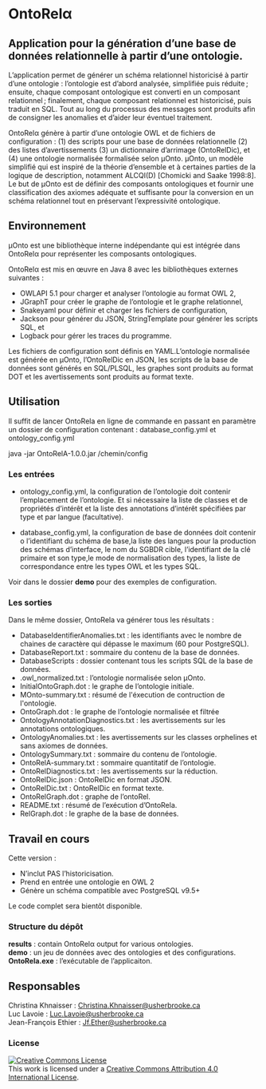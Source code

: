 # OntoRelα
## Application pour la génération d’une base de données relationnelle à partir d’une ontologie.

L’application permet de générer un schéma relationnel historicisé à partir d’une ontologie : l’ontologie est d’abord analysée, simplifiée puis réduite ; ensuite, chaque composant ontologique est converti en un composant relationnel ; finalement, chaque composant relationnel est historicisé, puis traduit en SQL. Tout au long du processus des messages sont produits afin de consigner les anomalies et d’aider leur éventuel traitement.

OntoRelα génère à partir d’une ontologie OWL et de fichiers de configuration : (1) des scripts pour une base de données relationnelle (2) des listes d’avertissements (3) un dictionnaire d’arrimage (OntoRelDic), et (4) une ontologie normalisée formalisée selon μOnto. μOnto, un modèle simplifié qui est inspiré de la théorie d’ensemble et à certaines parties de la logique de description, notamment ALCQI(D) [Chomicki and Saake 1998:8]. Le but de μOnto est de définir des composants ontologiques et fournir une classification des axiomes adéquate et suffisante pour la conversion en un schéma relationnel tout en préservant l’expressivité ontologique.

## Environnement
μOnto est une bibliothèque interne indépendante qui est intégrée dans OntoRelα pour représenter les composants ontologiques.

OntoRelα est mis en œuvre en Java 8 avec les bibliothèques externes suivantes :
* OWLAPI 5.1  pour charger et analyser l’ontologie au format OWL 2,
* JGraphT  pour créer le graphe de l’ontologie et le graphe relationnel,
* Snakeyaml  pour définir et charger les fichiers de configuration,
* Jackson  pour générer du JSON, StringTemplate  pour générer les scripts SQL, et
* Logback  pour gérer les traces du programme.

Les fichiers de configuration sont définis en YAML.L’ontologie normalisée est générée en μOnto, l’OntoRelDic en JSON, les scripts de la base de données sont générés en SQL/PLSQL, les graphes sont produits au format DOT et les avertissements sont produits au format texte.

## Utilisation
Il suffit de lancer OntoRela en ligne de commande en passant en paramètre un dossier de configuration contenant : database_config.yml et ontology_config.yml

java -jar OntoRelA-1.0.0.jar /chemin/config

### Les entrées
* ontology_config.yml, la configuration de l’ontologie doit contenir l’emplacement de l’ontologie. Et si nécessaire la liste de classes et de propriétés d’intérêt et la liste des annotations d’intérêt spécifiées par type et par langue (facultative).

* database_config.yml, la configuration de base de données doit contenir o	l’identifiant du schéma de base,la liste des langues pour la production des schémas d’interface, le nom du SGBDR cible, l’identifiant de la clé primaire et son type,le mode de normalisation des types, la liste de correspondance entre les types OWL et les types SQL.

Voir dans le dossier __demo__ pour des exemples de configuration.

### Les sorties
Dans le même dossier, OntoRela va générer tous les résultats :
* DatabaseIdentifierAnomalies.txt : les identifiants avec le nombre de chaines de caractère qui dépasse le maximum (60 pour PostgreSQL).
* DatabaseReport.txt : sommaire du contenu de la base de données.
* DatabaseScripts : dossier contenant tous les scripts SQL de la base de données.
* <ontologyname>.owl_normalized.txt : l’ontologie normalisée selon μOnto.
* InitialOntoGraph.dot : le graphe de l’ontologie initiale.
* MOnto-summary.txt : résumé de l'éxecution de contruction de l'ontologie.
* OntoGraph.dot : le graphe de l’ontologie normalisée et filtrée
* OntologyAnnotationDiagnostics.txt : les avertissements sur les annotations ontologiques.
* OntologyAnomalies.txt : les avertissements sur les classes orphelines et sans axiomes de données.
* OntologySummary.txt : sommaire du contenu de l’ontologie.
* OntoRelA-summary.txt : sommaire quantitatif de l’ontologie.
* OntoRelDiagnostics.txt : les avertissements sur la réduction.
* OntoRelDic.json : OntoRelDic en format JSON.
* OntoRelDic.txt :  OntoRelDic en format texte.
* OntoRelGraph.dot : graphe de l’ontoRel.
* README.txt : résumé de l’exécution d’OntoRela.
* RelGraph.dot : le graphe de la base de données.

## Travail en cours
Cette version :
* N’inclut PAS l’historicisation.
* Prend en entrée une ontologie en OWL 2
* Génère un schéma compatible avec PostgreSQL v9.5+

Le code complet sera bientôt disponible.

### Structure du dépôt
__results__ : contain OntoRelα output for various ontologies. <br>
__demo__ : un jeu de données avec des ontologies et des configurations. <br>
__OntoRela.exe__ : l’exécutable de l’applicaiton.

## Responsables
Christina Khnaisser : Christina.Khnaisser@usherbrooke.ca <br>
Luc Lavoie : Luc.Lavoie@usherbrooke.ca <br>
Jean-François Ethier : Jf.Ether@usherbrooke.ca

### License
<a rel="license" href="http://creativecommons.org/licenses/by/4.0/"><img alt="Creative Commons License" style="border-width:0" src="https://i.creativecommons.org/l/by/4.0/88x31.png" /></a><br />This work is licensed under a <a rel="license" href="http://creativecommons.org/licenses/by/4.0/">Creative Commons Attribution 4.0 International License</a>.

